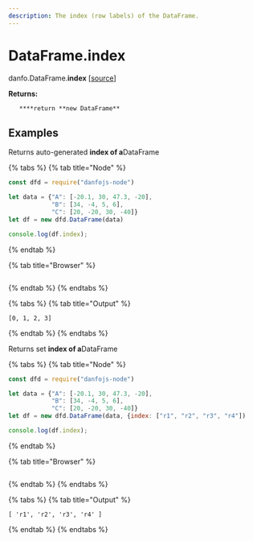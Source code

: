 ```yaml
---
description: The index (row labels) of the DataFrame.
---
```


# DataFrame.index

danfo.DataFrame.**index** \[[source](https://github.com/opensource9ja/danfojs/blob/3398c2f540c16ac95599a05b6f2db4eff8a258c9/danfojs/src/core/frame.js#L940)\]

**Returns:**

       ****return **new DataFrame**

## **Examples**

Returns auto-generated ****index of a****DataFrame

{% tabs %}
{% tab title="Node" %}
```javascript
const dfd = require("danfojs-node")

let data = {"A": [-20.1, 30, 47.3, -20],
            "B": [34, -4, 5, 6],
            "C": [20, -20, 30, -40]}
let df = new dfd.DataFrame(data)

console.log(df.index);
```
{% endtab %}

{% tab title="Browser" %}
```

```
{% endtab %}
{% endtabs %}

{% tabs %}
{% tab title="Output" %}
```text
[0, 1, 2, 3]
```
{% endtab %}
{% endtabs %}

Returns set ****index of a****DataFrame

{% tabs %}
{% tab title="Node" %}
```javascript
const dfd = require("danfojs-node")

let data = {"A": [-20.1, 30, 47.3, -20],
            "B": [34, -4, 5, 6],
            "C": [20, -20, 30, -40]}
let df = new dfd.DataFrame(data, {index: ["r1", "r2", "r3", "r4"])

console.log(df.index);
```
{% endtab %}

{% tab title="Browser" %}
```

```
{% endtab %}
{% endtabs %}

{% tabs %}
{% tab title="Output" %}
```text
[ 'r1', 'r2', 'r3', 'r4' ]
```
{% endtab %}
{% endtabs %}
